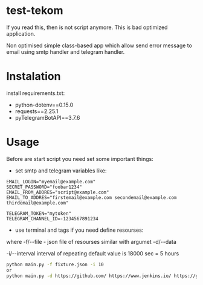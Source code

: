 # test-tekom

If you read this, then is not script anymore. This is bad optimized application.

Non optimised simple class-based app which allow send error message to email using smtp handler and telegram handler.

# Instalation

install requirements.txt:
- python-dotenv==0.15.0
- requests==2.25.1
- pyTelegramBotAPI==3.7.6

# Usage

Before are start script you need set some important things:
- set smtp and telegram variables like:
```env
EMAIL_LOGIN="myemail@example.com"
SECRET_PASSWORD="foobar1234"
EMAIL_FROM_ADDRES="script@example.com"
EMAIL_TO_ADDRES="firstemail@example.com secondemail@example.com thirdemail@example.com"

TELEGRAM_TOKEN="mytoken"
TELEGRAM_CHANNEL_ID=-1234567891234
```
- use terminal and tags if you need define resourses:

where -f/--file - json file of resourses similar with argumet -d/--data

-i/--interval interval of repeating default value is 18000 sec = 5 hours
```bash
python main.py -f fixture.json -i 10
or
python main.py -d https://github.com/ https://www.jenkins.io/ https://gitlab.com/ http://www.google.com/nothere
```

